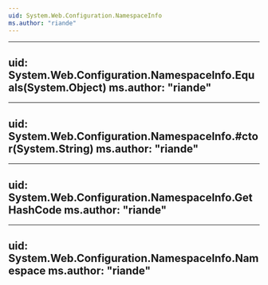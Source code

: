 ```yaml
---
uid: System.Web.Configuration.NamespaceInfo
ms.author: "riande"
---
```


---
uid: System.Web.Configuration.NamespaceInfo.Equals(System.Object)
ms.author: "riande"
---

---
uid: System.Web.Configuration.NamespaceInfo.#ctor(System.String)
ms.author: "riande"
---

---
uid: System.Web.Configuration.NamespaceInfo.GetHashCode
ms.author: "riande"
---

---
uid: System.Web.Configuration.NamespaceInfo.Namespace
ms.author: "riande"
---

